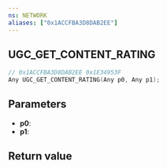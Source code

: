 ```yaml
---
ns: NETWORK
aliases: ["0x1ACCFBA3D8DAB2EE"]
---
```

## UGC_GET_CONTENT_RATING

```c
// 0x1ACCFBA3D8DAB2EE 0x1E34953F
Any UGC_GET_CONTENT_RATING(Any p0, Any p1);
```

## Parameters
* **p0**: 
* **p1**: 

## Return value
